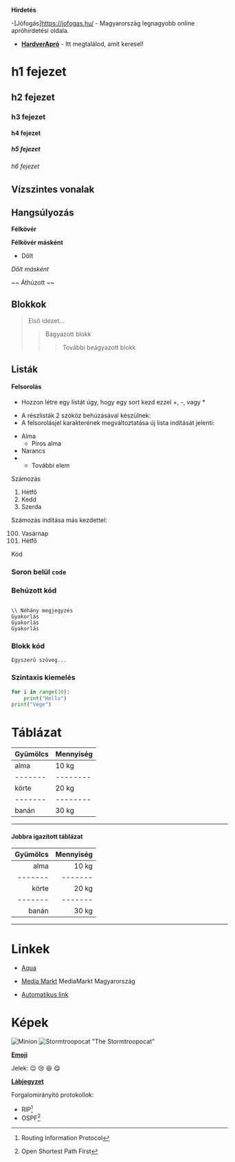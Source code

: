 **Hirdetés**

-[Jófogás]https://jofogas.hu/ - Magyarország legnagyobb online apróhirdetési oldala.
- __[HardverApró](https://harverapro.hu/)__ - Itt megtalálod, amit keresel!


# h1 fejezet
## h2 fejezet
### h3 fejezet
#### h4 fejezet
##### h5 fejezet
###### h6 fejezet


Vízszintes vonalak
----------

## Hangsúlyozás

**Félkövér**

__Félkövér másként__

* Dőlt 

_Dőlt másként_

~~ Áthúzott ~~


## Blokkok


> Első idézet...
>> Bágyazott blokk
>>> További beágyazott blokk


## Listák

#### Felsorolás

+ Hozzon létre egy listát úgy, hogy egy sort kezd ezzel +, -, vagy *
- A részlisták 2 szóköz behúzásával készülnek: 
 - A felsorolásjel karakterének megváltoztatása új lista indítását jelenti:
  + Alma
    + Piros alma
  + Narancs
  + + További elem

Számozás

1. Hétfő
2. Kedd
3. Szerda



Számozás indítása más kezdettel:

100. Vasárnap
101. Hétfő


Kód

### Soron belül `code`

### Behúzott kód

```

\\ Néhány megjegyzés
Gyakorlás
Gyakorlás
Gyakorlás
```

### Blokk kód


``` Egyszerű szöveg... ``` 


### Szintaxis kiemelés

```python
for i in range(10):
    print("Hello")
print("Vége")
``` 


# Táblázat

|**Gyümölcs** | **Mennyiség**
--------------|-------------
|alma  | 10 kg|
-------|--------
|körte | 20 kg|
-------|--------
|banán | 30 kg|
---------------

#### Jobbra igazított táblázat
|**Gyümölcs** |**Mennyiség**|
--------------:|-----------:|
|alma  |10 kg |
-------|-------
|körte |20 kg |
-------|-------
|banán |30 kg |
----------------------------


 # Linkek

+ [Aqua](http://aqua.hu)

+ [Media Markt](http://mediamarkt.hu/) MediaMarkt Magyarország

+ [Automatikus link](https://arpadszki.hu)


# Képek

![Minion](https://octodex.github.com/images/minion.png)
![Stormtroopocat](https://octodex.github.com/images/stormtroopocat.jpg) "The Stormtroopocat"


__[Emoji](https://github.com/markdown-it/markdown-it-emoji)__

Jelek: :wink:  :cry:  :laughing:  :yum:


__[Lábjegyzet](https://github.com/markdown-it/markdown-it-footnote)__

Forgalomirányító protokollok: 
 
* RIP[^1]
* OSPF[^2]

[^1]: Routing Information Protocol

[^2]: Open Shortest Path First

